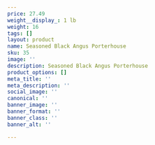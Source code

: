 ```yaml
---
price: 27.49
weight__display_: 1 lb
weight: 16
tags: []
layout: product
name: Seasoned Black Angus Porterhouse
sku: 35
image: ''
description: Seasoned Black Angus Porterhouse
product_options: []
meta_title: ''
meta_description: ''
social_image: ''
canonical: ''
banner_image: ''
banner_format: ''
banner_class: ''
banner_alt: ''

---
```

